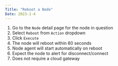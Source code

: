 ```yaml
---
Title: "Reboot a Node"
Date: 2023-1-4
---
```


1. Go to the `Node` detail page for the node in question
2. Select `Reboot` from `Action` dropdown
3. Click `Execute`
4. The node will reboot within 60 seconds
5. Node agent will start automatically on reboot
6. Expect the node to alert for disconnect/connect
7. Does not require a cloud gateway
